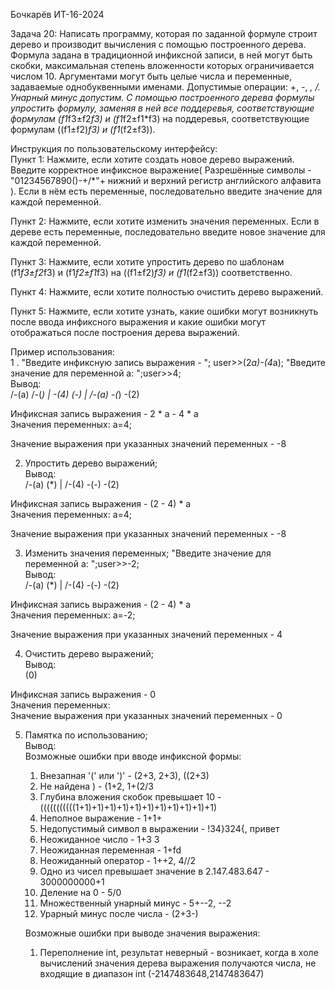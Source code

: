 Бочкарёв ИТ-16-2024

Задача 20: Написать программу, которая по заданной формуле строит дерево и производит вычисления с помощью построенного дерева. Формула задана в традиционной инфиксной записи, в ней могут быть скобки, максимальная степень вложенности которых ограничивается числом 10. Аргументами могут быть целые числа и переменные, задаваемые однобуквенными именами. Допустимые операции: +, -, *, /. Унарный минус допустим. С помощью построенного дерева формулы упростить формулу, заменяя в ней все поддеревья, соответствующие формулам (f1*f3±f2*f3) и (f1*f2±f1*f3) на поддеревья, соответствующие формулам ((f1±f2)*f3) и (f1*(f2±f3)).


Инструкция по пользовательскому интерфейсу:  
Пункт 1: Нажмите, если хотите создать новое дерево выражений. Введите корректное инфиксное выражение( Разрешённые символы - "01234567890()-+/*"+ нижний и верхний регистр английского алфавита ). Если в нём есть переменные, последовательно введите значение для каждой переменной.  

Пункт 2: Нажмите, если хотите изменить значения переменных. Если в дереве есть переменные, последовательно введите новое значение для каждой переменной.  

Пункт 3: Нажмите, если хотите упростить дерево по шаблонам (f1*f3±f2*f3) и (f1*f2±f1*f3) на ((f1±f2)*f3) и (f1*(f2±f3)) соответственно.  

Пункт 4: Нажмите, если хотите полностью очистить дерево выражений.  

Пункт 5: Нажмите, если хотите узнать, какие ошибки могут возникнуть после ввода инфиксного выражения и какие ошибки могут отображаться после построения дерева выражений.  


Пример использования:  
1 . "Введите инфиксную запись выражения - "; user>>(2*a)-(4*a); "Введите значение для переменной a: ";user>>4;  
Вывод:  
    /-(a)
  /-(*)
  | \-(4)
  (-)
  | /-(a)
  \-(*)
    \-(2)
  
  Инфиксная запись выражения - 2 * a - 4 * a  
  Значения переменных: a=4;  
  
  Значение выражения при указанных значений переменных -  -8  

2. Упростить дерево выражений;  
Вывод:  
  /-(a)
  (*)
  | /-(4)
  \-(-)
    \-(2)
  
  Инфиксная запись выражения - (2 - 4) * a  
  Значения переменных: a=4;  
  
  Значение выражения при указанных значений переменных -  -8  

3. Изменить значения переменных; "Введите значение для переменной a: ";user>>-2;    
Вывод:  
  /-(a)
  (*)
  | /-(4)
  \-(-)
    \-(2)
  
  Инфиксная запись выражения - (2 - 4) * a  
  Значения переменных: a=-2;  
  
  Значение выражения при указанных значений переменных -  4  

4. Очистить дерево выражений;  
Вывод:  
  (0)
  
  Инфиксная запись выражения - 0  
  Значения переменных:  
  Значение выражения при указанных значений переменных -  0  

5. Памятка по использованию;  
Вывод:  
    Возможные ошибки при вводе инфиксной формы:
   
    1. Внезапная '(' или ')' - (2+3, 2+3), ((2+3)
    2. Не найдена ) - (1+2, 1+(2/3
    3. Глубина вложения скобок превышает 10 - (((((((((((1+1)+1)+1)+1)+1)+1)+1)+1)+1)+1)+1)
    4. Неполное выражение - 1+1+
    5. Недопустимый символ в выражении - !34}324{, привет
    6. Неожиданное число - 1+3 3
    7. Неожиданная переменная - 1+fd
    8. Неожиданный оператор - 1++2, 4//2
    9. Одно из чисел превышает значение в 2.147.483.647 - 3000000000+1
    10. Деление на 0 - 5/0
    11. Множественный унарный минус - 5+--2, --2
    12. Урарный минус после числа - (2+3-)
   
    Возможные ошибки при выводе значения выражения:
    
    1. Переполнение int, результат неверный - возникает, когда в холе вычислений значения дерева
    выражения получаются числа, не входящие в диапазон int (-2147483648,2147483647)












  
    
